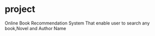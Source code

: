 # project
Online Book Recommendation System That enable user to search any book,Novel and Author Name
